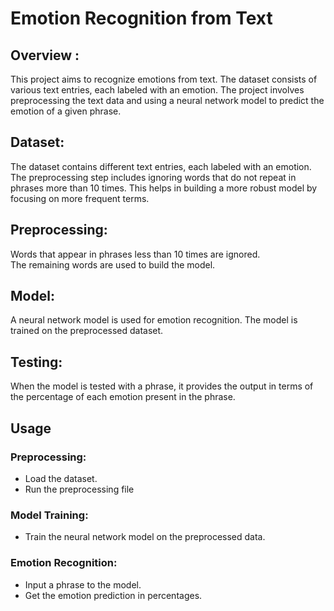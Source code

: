 # Emotion Recognition from Text<br>
## Overview : <br>
This project aims to recognize emotions from text. The dataset consists of various text entries, each labeled with an emotion. The project involves preprocessing the text data and using a neural network model to predict the emotion of a given phrase.<br>
## Dataset:<br>
The dataset contains different text entries, each labeled with an emotion. The preprocessing step includes ignoring words that do not repeat in phrases more than 10 times. This helps in building a more robust model by focusing on more frequent terms.<br>
## Preprocessing:<br>
Words that appear in phrases less than 10 times are ignored.<br>
The remaining words are used to build the model.<br>
## Model:<br>
A neural network model is used for emotion recognition. The model is trained on the preprocessed dataset.<br>
## Testing:<br>
When the model is tested with a phrase, it provides the output in terms of the percentage of each emotion present in the phrase.<br>
## Usage<br>
### Preprocessing:<br>
- Load the dataset.
- Run the preprocessing file 
### Model Training:<br>
- Train the neural network model on the preprocessed data.
### Emotion Recognition:<br>
- Input a phrase to the model.
- Get the emotion prediction in percentages.
